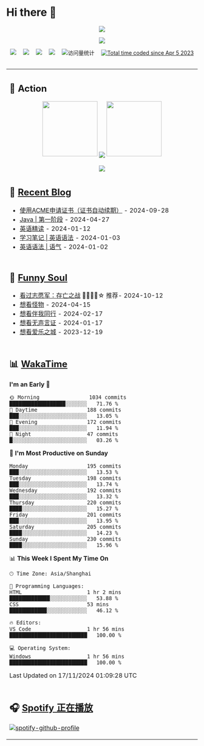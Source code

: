 # Hi there 👋

<div align="center">

  <!-- dynamic typing effect 动态打字效果 -->
  <div align="center">
    <a href="https://lisir.me/">
      <img src="https://readme-typing-svg.herokuapp.com/?lines=今日事，今日毕;任何不能摧毁你的东西;都将使你更加强大;你需要掌控自己的生活;而不是被生活掌控&center=true&size=25">
    </a>
  </div>

  <!-- knock code pictures 敲代码的图片 -->
  <img order-radius="100px" src="https://cdn.jsdelivr.net/gh/wkwbk/wkwbk/assets/images/001.gif"><br>

  <!-- profile logo 个人资料徽标 -->
  <div align="center">
    <a href="https://lisir.me/" title="点击跳转"><img src="https://img.shields.io/badge/Website-%E4%B8%AA%E4%BA%BA%E4%B8%BB%E9%A1%B5-blue"></a>&emsp;
    <a href="https://blog.lisir.me/" title="点击跳转"><img src="https://img.shields.io/badge/Blog-%E4%B8%AA%E4%BA%BA%E5%8D%9A%E5%AE%A2-red"></a>&emsp;
    <a href="https://cloud.lisir.me/" title="点击跳转"><img src="https://img.shields.io/badge/Cloud%20Disk-%E6%88%91%E7%9A%84%E4%BA%91%E7%9B%98-green"></a>&emsp;
    <a href="https://nz.lisir.me/" title="点击跳转"><img src="https://img.shields.io/badge/%E5%93%AA%E5%90%92-%E7%9B%91%E6%8E%A7%E9%9D%A2%E6%9D%BF-blueviolet"></a>&emsp;
    <!-- visitor -->
    <img src="https://komarev.com/ghpvc/?username=wkwbk&label=Views&color=orange&style=flat" alt="访问量统计" />&emsp;
    <a href="https://wakatime.com/@2237354f-824a-4472-ae76-c1eca96c8908"><img src="https://wakatime.com/badge/user/2237354f-824a-4472-ae76-c1eca96c8908.svg" alt="Total time coded since Apr 5 2023" /></a>
  </div>

</div>

<br>

<div align="center">

<table>

<tr><td>

## 🚀 Action

<!-- github-readme-streak-stats 连续提交代码天数记录 -->
<div align="center">
  <img width="145" src="https://cdn.jsdelivr.net/gh/wkwbk/wkwbk/assets/images/002.png">
  <img align="center" src="https://github-readme-streak-stats.herokuapp.com/?user=wkwbk&theme=dark&hide_border=true">
  <img width="145" src="https://cdn.jsdelivr.net/gh/wkwbk/wkwbk/assets/images/001.png">
</div>

<br>

<div align="center">
  <img align="center" src="https://github-readme-stats.vercel.app/api?username=wkwbk&show_icons=true&theme=transparent">
</div>

</td></tr>

<tr><td>

<!-- 近期博客 -->
## 📃 [Recent Blog](https://lisir.me/blog/)

<!-- START_SECTION:blog -->
* <a href='https://lisir.me/blog/posts/c44653d8/' target='_blank'>使用ACME申请证书（证书自动续期）</a> - 2024-09-28
* <a href='https://lisir.me/blog/posts/1d11e0f7/' target='_blank'>Java | 第一阶段</a> - 2024-04-27
* <a href='https://lisir.me/blog/posts/9a718705/' target='_blank'>英语精读</a> - 2024-01-12
* <a href='https://lisir.me/blog/posts/d3f8bfd7/' target='_blank'>学习笔记 | 英语语法</a> - 2024-01-03
* <a href='https://lisir.me/blog/posts/b86ba424/' target='_blank'>英语语法 | 语气</a> - 2024-01-02
<!-- END_SECTION:blog -->

</td></tr>

<tr><td>

<!-- 豆瓣 -->
## 🤾 [Funny Soul](https://movie.douban.com/people/li778057151)

<!-- START_SECTION:douban -->
* <a href='http://movie.douban.com/subject/36296618/' target='_blank'>看过志愿军：存亡之战</a> 🌟🌟🌟🌟☆ 推荐- 2024-10-12
* <a href='http://movie.douban.com/subject/35797709/' target='_blank'>想看怪物</a> - 2024-04-15
* <a href='http://movie.douban.com/subject/1292925/' target='_blank'>想看伴我同行</a> - 2024-02-17
* <a href='http://movie.douban.com/subject/1305858/' target='_blank'>想看无声言证</a> - 2024-01-17
* <a href='http://movie.douban.com/subject/25934014/' target='_blank'>想看爱乐之城</a> - 2023-12-19
<!-- END_SECTION:douban -->

</td></tr>

<tr><td>

<!-- wakatime 统计 -->
## 📊 [WakaTime](https://wakatime.com/@wkwbk)

<!--START_SECTION:waka-->
**I'm an Early 🐤** 

```text
🌞 Morning                1034 commits        ██████████████████░░░░░░░   71.76 % 
🌆 Daytime                188 commits         ███░░░░░░░░░░░░░░░░░░░░░░   13.05 % 
🌃 Evening                172 commits         ███░░░░░░░░░░░░░░░░░░░░░░   11.94 % 
🌙 Night                  47 commits          █░░░░░░░░░░░░░░░░░░░░░░░░   03.26 % 
```
📅 **I'm Most Productive on Sunday** 

```text
Monday                   195 commits         ███░░░░░░░░░░░░░░░░░░░░░░   13.53 % 
Tuesday                  198 commits         ███░░░░░░░░░░░░░░░░░░░░░░   13.74 % 
Wednesday                192 commits         ███░░░░░░░░░░░░░░░░░░░░░░   13.32 % 
Thursday                 220 commits         ████░░░░░░░░░░░░░░░░░░░░░   15.27 % 
Friday                   201 commits         ███░░░░░░░░░░░░░░░░░░░░░░   13.95 % 
Saturday                 205 commits         ████░░░░░░░░░░░░░░░░░░░░░   14.23 % 
Sunday                   230 commits         ████░░░░░░░░░░░░░░░░░░░░░   15.96 % 
```


📊 **This Week I Spent My Time On** 

```text
🕑︎ Time Zone: Asia/Shanghai

💬 Programming Languages: 
HTML                     1 hr 2 mins         █████████████░░░░░░░░░░░░   53.88 % 
CSS                      53 mins             ████████████░░░░░░░░░░░░░   46.12 % 

🔥 Editors: 
VS Code                  1 hr 56 mins        █████████████████████████   100.00 % 

💻 Operating System: 
Windows                  1 hr 56 mins        █████████████████████████   100.00 % 
```


 Last Updated on 17/11/2024 01:09:28 UTC
<!--END_SECTION:waka-->

</td></tr>

<tr><td>

## 🎧 [Spotify 正在播放](https://open.spotify.com/user/31s4ftvnfnus65uynvxmxu7rkfom)

[![spotify-github-profile](https://spotify-github-profile.kittinanx.com/api/view?uid=31s4ftvnfnus65uynvxmxu7rkfom&cover_image=true&theme=default&show_offline=false&background_color=121212&interchange=true&bar_color_cover=true)](https://spotify-github-profile.kittinanx.com/api/view?uid=31s4ftvnfnus65uynvxmxu7rkfom&redirect=true)

</td></tr>

</table>
</div>
